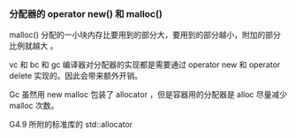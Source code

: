 ### 分配器的 operator new() 和 malloc() 
malloc() 分配的一小块内存比要用到的部分大，要用到的部分越小，附加的部分比例就越大 。

vc 和 bc 和 gc 编译器对分配器的实现都是需要通过 operator new 和 operator delete 实现的。因此会带来额外开销。

Gc 虽然用 new  malloc 包装了 allocator ，但是容器用的分配器是 alloc 尽量减少 malloc 次数。

G4.9 所附的标准库的 std::allocator
